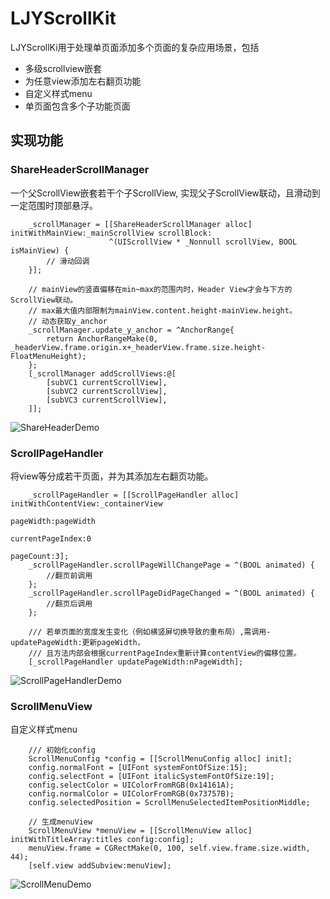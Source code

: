 # LJYScrollKit
LJYScrollKi用于处理单页面添加多个页面的复杂应用场景，包括
 - 多级scrollview嵌套
 - 为任意view添加左右翻页功能
 - 自定义样式menu
 - 单页面包含多个子功能页面

## 实现功能
### ShareHeaderScrollManager
一个父ScrollView嵌套若干个子ScrollView, 实现父子ScrollView联动，且滑动到一定范围时顶部悬浮。

```objc
    _scrollManager = [[ShareHeaderScrollManager alloc] initWithMainView:_mainScrollView scrollBlock:
                      ^(UIScrollView * _Nonnull scrollView, BOOL isMainView) {
        // 滑动回调
    }];
    
    // mainView的竖直偏移在min~max的范围内时，Header View才会与下方的ScrollView联动。
    // max最大值内部限制为mainView.content.height-mainView.height。
    // 动态获取y_anchor
    _scrollManager.update_y_anchor = ^AnchorRange{
        return AnchorRangeMake(0, _headerView.frame.origin.x+_headerView.frame.size.height-FloatMenuHeight);
    };
    [_scrollManager addScrollViews:@[
        [subVC1 currentScrollView],
        [subVC2 currentScrollView],
        [subVC3 currentScrollView],
    ]];
```

![ShareHeaderDemo](https://user-images.githubusercontent.com/10485682/170923492-3b68158c-33a7-472f-8c6b-f029ba1c280b.gif)

### ScrollPageHandler
将view等分成若干页面，并为其添加左右翻页功能。

```objc
    _scrollPageHandler = [[ScrollPageHandler alloc] initWithContentView:_containerView 
                                                              pageWidth:pageWidth 
                                                       currentPageIndex:0 
                                                              pageCount:3];
    _scrollPageHandler.scrollPageWillChangePage = ^(BOOL animated) {
        //翻页前调用
    };
    _scrollPageHandler.scrollPageDidPageChanged = ^(BOOL animated) {
        //翻页后调用
    };
    
    /// 若单页面的宽度发生变化（例如横竖屏切换导致的重布局）,需调用-updatePageWidth:更新pageWidth，
    /// 且方法内部会根据currentPageIndex重新计算contentView的偏移位置。
    [_scrollPageHandler updatePageWidth:nPageWidth];
```

![ScrollPageHandlerDemo](https://user-images.githubusercontent.com/10485682/170923091-3468dffc-c3ef-455c-accf-6e8b85be9275.gif)

### ScrollMenuView
自定义样式menu

```objc
    /// 初始化config
    ScrollMenuConfig *config = [[ScrollMenuConfig alloc] init];
    config.normalFont = [UIFont systemFontOfSize:15];
    config.selectFont = [UIFont italicSystemFontOfSize:19];
    config.selectColor = UIColorFromRGB(0x14161A);
    config.normalColor = UIColorFromRGB(0x73757B);
    config.selectedPosition = ScrollMenuSelectedItemPositionMiddle;
    
    // 生成menuView
    ScrollMenuView *menuView = [[ScrollMenuView alloc] initWithTitleArray:titles config:config];
    menuView.frame = CGRectMake(0, 100, self.view.frame.size.width, 44);
    [self.view addSubview:menuView];
```

![ScrollMenuDemo](https://user-images.githubusercontent.com/10485682/170922754-99fbe598-de4c-463e-ae11-3fcc4d45165c.gif)
